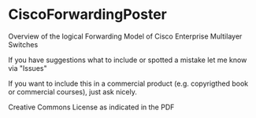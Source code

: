 # CiscoForwardingPoster
Overview of the logical Forwarding Model of Cisco Enterprise Multilayer Switches

If you have suggestions what to include or spotted a mistake let me know via "Issues"

If you want to include this in a commercial product (e.g. copyrigthed book or commercial courses), just ask nicely. 

Creative Commons License as indicated in the PDF
